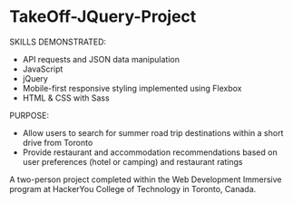 # TakeOff-JQuery-Project

SKILLS DEMONSTRATED:

- API requests and JSON data manipulation
- JavaScript
- jQuery
- Mobile-first responsive styling implemented using Flexbox
- HTML & CSS with Sass

PURPOSE:

- Allow users to search for summer road trip destinations within a short drive from Toronto
- Provide restaurant and accommodation recommendations based on user preferences (hotel or camping) and restaurant ratings

A two-person project completed within the Web Development Immersive program at HackerYou College of Technology in Toronto, Canada.

